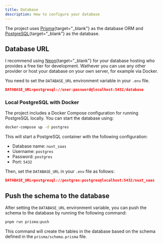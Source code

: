 ```yaml
---
title: Database
description: How to configure your database
---
```


The project uses [Prisma](https://www.prisma.io/){target="_blank"} as the database ORM and [PostgreSQL](https://www.postgresql.org/){target="_blank"} as the database.

## Database URL

I recommend using [Neon](https://www.neon.tech){target="_blank"} for your database hosting who provides a free tier for development.
Wathever you can use any other provider or host your database on your own server, for example via Docker.

You need to set the `DATABASE_URL` environment variable in your `.env` file.

```json [.env]
DATABASE_URL=postgresql://user:password@localhost:5432/database
```

### Local PostgreSQL with Docker
The project includes a Docker Compose configuration for running PostgreSQL locally. You can start the database using:

```bash [Terminal]
docker-compose up -d postgres
```

This will start a PostgreSQL container with the following configuration:
- Database name: `nuxt_saas`
- Username: `postgres`
- Password: `postgres`
- Port: `5432`

Then, set the `DATABASE_URL` in your `.env` file as follows:

```json [.env]
DATABASE_URL=postgresql://postgres:postgres@localhost:5432/nuxt_saas
```

## Push the schema to the database

After setting the `DATABASE_URL` environment variable, you can push the schema to the database by running the following command:

```bash [Terminal]
pnpm run prisma:push
```

This command will create the tables in the database based on the schema defined in the `prisma/schema.prisma` file.